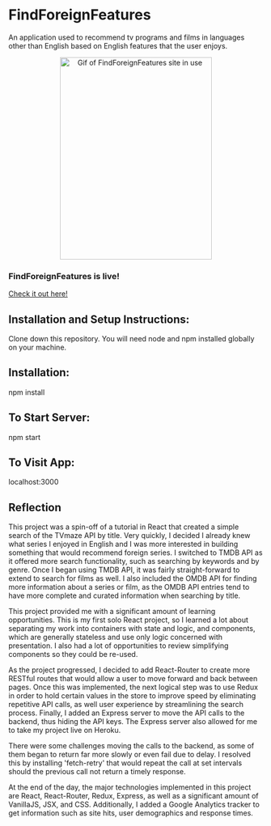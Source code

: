 # FindForeignFeatures

An application used to recommend tv programs and films in languages other than English based on English features that the user enjoys. 

<div align="center"><img src="./src/Images/3F.gif" alt="Gif of FindForeignFeatures site in use" width="300px" height="400px"></div>

### FindForeignFeatures is live! 
[Check it out here!](http://www.findforeignfeatures.com/)

## Installation and Setup Instructions:

Clone down this repository. You will need node and npm installed globally on your machine.

## Installation:

npm install

## To Start Server:

npm start

## To Visit App:

localhost:3000

## Reflection

This project was a spin-off of a tutorial in React that created a simple search of the TVmaze API by title. Very quickly, I decided I already knew what series I enjoyed in English and I was more interested in building something that would recommend foreign series. I switched to TMDB API as it offered more search functionality, such as searching by keywords and by genre. Once I began using TMDB API, it was fairly straight-forward to extend to search for films as well. I also included the OMDB API for finding more information about a series or film, as the OMDB API entries tend to have more complete and curated information when searching by title. 

This project provided me with a significant amount of learning opportunities. This is my first solo React project, so I learned a lot about separating my work into containers with state and logic, and components, which are generally stateless and use only logic concerned with presentation. I also had a lot of opportunities to review simplifying components so they could be re-used. 

As the project progressed, I decided to add React-Router to create more RESTful routes that would allow a user to move forward and back between pages. Once this was implemented, the next logical step was to use Redux in order to hold certain values in the store to improve speed by eliminating repetitive API calls, as well user experience by streamlining the search process. Finally, I added an Express server to move the API calls to the backend, thus hiding the API keys. The Express server also allowed for me to take my project live on Heroku. 

There were some challenges moving the calls to the backend, as some of them began to return far more slowly or even fail due to delay. I resolved this by installing 'fetch-retry' that would repeat the call at set intervals should the previous call not return a timely response. 

At the end of the day, the major technologies implemented in this project are React, React-Router, Redux, Express, as well as a significant amount of VanillaJS, JSX, and CSS.  Additionally, I added a Google Analytics tracker to get information such as site hits, user demographics and response times.
